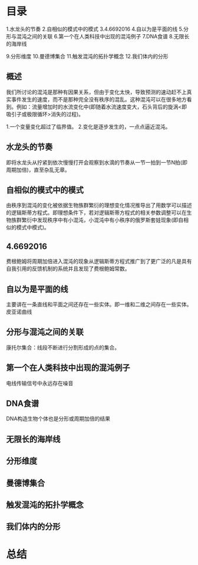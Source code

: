 # 目录
1.水龙头的节奏
2.自相似的模式中的模式
3.4.6692016
4.自以为是平面的线
5.分形与混沌之间的关联
6.第一个在人类科技中出现的混沌例子
7.DNA食谱
8.无限长的海岸线

9.分形维度
10.曼德博集合
11.触发混沌的拓扑学概念
12.我们体内的分形

## 概述
我们所讨论的混沌是那种有因果关系，但由于变化太快，导致预测的速动赶不上真实事件发生的速度，而不是那种完全没有秩序的混乱。这种混沌可以在很多地方看到。例如：流量增加时的水流变化中(即随着水流速度变大，石头背后的旋涡<即吸引子或极限循环>消失的过程)。

1.一个变量变化超过了临界值。
2.变化是逐步发生的，一点点逼近混沌。

## 水龙头的节奏
即将水龙头从拧紧到依次慢慢打开会观察到水滴的节奏从一节一拍到一节N拍(即周期加倍)，直至杂乱无章。

## 自相似的模式中的模式
由秩序到混沌的变化被依据生物族群繁衍的理想变化情况推导出了用数学可以描述的逻辑斯蒂方程式。即理想条件下，若对逻辑斯蒂方程式的相关参数调整可以在生物族群繁衍中发现秩序中有小混沌，小混沌中有小秩序的俄罗斯套娃现象(即自相似的模式中模式)。

## 4.6692016
费根鲍姆将周期加倍进入混沌的现象从逻辑斯蒂方程式推广到了更广泛的凡是具有自我引用的反馈机制的系统并且发现了费根鲍姆常数。

## 自以为是平面的线
主要讲在一条直线和平面之间还存在一些实体。即一维和二维之间存在一些实体。
皮亚诺曲线
## 分形与混沌之间的关联
康托尔集合：线段不断进行分割形成的点的集合。

## 第一个在人类科技中出现的混沌例子
电线传输信号中永远存在噪音

## DNA食谱
DNA构造生物个体也是分形或周期加倍的结果

## 无限长的海岸线
## 分形维度
## 曼德博集合
## 触发混沌的拓扑学概念
## 我们体内的分形

# 总结


